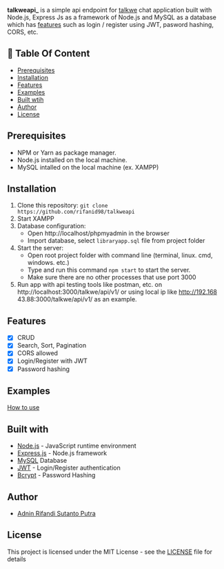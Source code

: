 **talkweapi\_** is a simple api endpoint for [talkwe](https://github.com/rifanid98/talkwe) chat application built with Node.js, Express Js as a framework of Node.js and MySQL as a database which has [features](https://github.com/rifanid98/libraryapp-api#features) such as login / register using JWT, pasword hashing, CORS, etc.

## :memo: Table Of Content

-   [Prerequisites](#prerequisites)
-   [Installation](#installation)
-   [Features](#features)
-   [Examples](#examples)
-   [Built wtih](#features)
-   [Author](#author)
-   [License](#license)

## Prerequisites

-   NPM or Yarn as package manager.
-   Node.js installed on the local machine.
-   MySQL intalled on the local machine (ex. XAMPP)

## Installation

1. Clone this repository:
   `git clone https://github.com/rifanid98/talkweapi`
2. Start XAMPP
3. Database configuration:
    - Open http://localhost/phpmyadmin in the browser
    - Import database, select `libraryapp.sql` file from project folder
4. Start the server:
    - Open root project folder with command line (terminal, linux. cmd, windows. etc.)
    - Type and run this command `npm start` to start the server.
    - Make sure there are no other processes that use port 3000
5. Run app with api testing tools like postman, etc. on http://localhost:3000/talkwe/api/v1/ or using local ip like http://192.168
   43.88:3000/talkwe/api/v1/ as an example.

## Features

-   [x] CRUD
-   [x] Search, Sort, Pagination
-   [x] CORS allowed
-   [x] Login/Register with JWT
-   [x] Password hashing

## Examples

[How to use](https://github.com/rifanid98/libraryapp-api/blob/master/examples.md)

## Built with

-   [Node.js](http://nodejs.org/) - JavaScript runtime environment
-   [Express.js](https://expressjs.com/) - Node.js framework
-   [MySQL](https://www.mysql.com/) Database
-   [JWT](https://jwt.io/) - Login/Register authentication
-   [Bcrypt](https://github.com/kelektiv/node.bcrypt.js) - Password Hashing

## Author

-   [Adnin Rifandi Sutanto Putra](https://www.linkedin.com/in/adnin-rifandi-s-5a9135129/)

## License

This project is licensed under the MIT License - see the [LICENSE](https://github.com/rifanid98/libraryapp-api/blob/master/LICENSE) file for details
